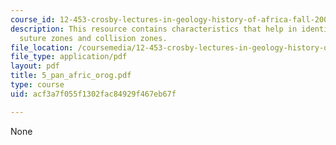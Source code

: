 ```yaml
---
course_id: 12-453-crosby-lectures-in-geology-history-of-africa-fall-2005
description: This resource contains characteristics that help in identifying ancient
  suture zones and collision zones.
file_location: /coursemedia/12-453-crosby-lectures-in-geology-history-of-africa-fall-2005/acf3a7f055f1302fac84929f467eb67f_5_pan_afric_orog.pdf
file_type: application/pdf
layout: pdf
title: 5_pan_afric_orog.pdf
type: course
uid: acf3a7f055f1302fac84929f467eb67f

---
```

None